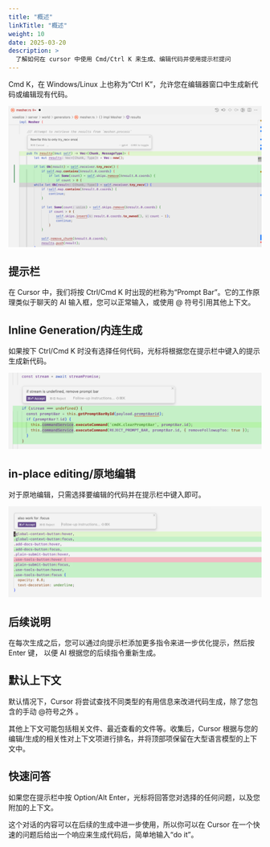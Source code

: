 ```yaml
---
title: "概述"
linkTitle: "概述"
weight: 10
date: 2025-03-20
description: >
  了解如何在 cursor 中使用 Cmd/Ctrl K 来生成、编辑代码并使用提示栏提问
---
```


Cmd K，在 Windows/Linux 上也称为“Ctrl K”，允许您在编辑器窗口中生成新代码或编辑现有代码。

![regular](images/regular.png)

## 提示栏

在 Cursor 中，我们将按 Ctrl/Cmd K 时出现的栏称为“Prompt Bar”。它的工作原理类似于聊天的 AI 输入框，您可以正常输入，或使用 @ 符号引用其他上下文。

## Inline Generation/内连生成

如果按下 Ctrl/Cmd K 时没有选择任何代码，光标将根据您在提示栏中键入的提示生成新代码。

![generate](images/generate.png)

## in-place editing/原地编辑

对于原地编辑，只需选择要编辑的代码并在提示栏中键入即可。

![edit](images/edit.png)

## 后续说明

在每次生成之后，您可以通过向提示栏添加更多指令来进一步优化提示，然后按 Enter 键， 以便 AI 根据您的后续指令重新生成。

## 默认上下文

默认情况下，Cursor 将尝试查找不同类型的有用信息来改进代码生成，除了您包含的手动 @符号之外 。

其他上下文可能包括相关文件、最近查看的文件等。收集后，Cursor 根据与您的编辑/生成的相关性对上下文项进行排名，并将顶部项保留在大型语言模型的上下文中。

## 快速问答

如果您在提示栏中按 Option/Alt Enter，光标将回答您对选择的任何问题，以及您附加的上下文。

这个对话的内容可以在后续的生成中进一步使用，所以你可以在 Cursor 在一个快速的问题后给出一个响应来生成代码后，简单地输入“do it”。




